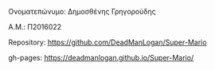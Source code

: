 Ονοματεπώνυμο: Δημοσθένης Γρηγορούδης

Α.Μ.: Π2016022

Repository: https://github.com/DeadManLogan/Super-Mario

gh-pages: https://deadmanlogan.github.io/Super-Mario/
